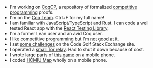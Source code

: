 - I'm working on [CoqCP](https://github.com/huynhtrankhanh/CoqCP), a repository of formalized [competitive programming](https://en.wikipedia.org/wiki/Competitive_programming) proofs.
- I'm on the [Coq Team](https://coq.inria.fr/coq-team.html). Ctrl+F for my full name!
- I am familiar with JavaScript/TypeScript and Rust. I can code a well tested React app with the [React Testing Library](https://testing-library.com/react).
- I'm a former Lean user and an avid Coq user.
- I like competitive programming but I'm [not good at it](https://codeforces.com/profile/huynhtrankhanh).
- I set [some challenges](https://codegolf.stackexchange.com/users/103581/hu%e1%bb%b3nh-tr%e1%ba%a7n-khanh) on the Code Golf Stack Exchange site.
- I operated a [small Tor relay](https://metrics.torproject.org/rs.html#details/35AD2E229704BE679FDB97B36A59E11F06EBF4B8). Had to shut it down because of cost.
- I wrote large parts of [this game](https://github.com/huynhtrankhanh/Crusgkeo) on a mobile phone.
- I coded [HCMIU Map](https://hcmiumap.huynhtrankhanh.com) wholly on a mobile phone.

